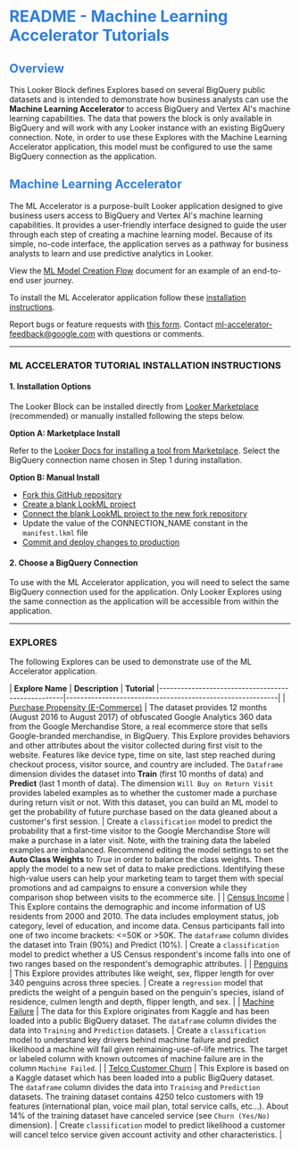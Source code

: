 <h1><span style="color:#2d7eea">README - Machine Learning Accelerator Tutorials</span></h1>

<h2><span style="color:#2d7eea">Overview</span></h2>

This Looker Block defines Explores based on several BigQuery public datasets and is intended to demonstrate how business analysts can use the **Machine Learning Accelerator** to access BigQuery and Vertex AI's machine learning capabilities. The data that powers the block is only available in BigQuery and will work with any Looker instance with an existing BigQuery connection. Note, in order to use these Explores with the Machine Learning Accelerator application, this model must be configured to use the same BigQuery connection as the application.

<h2><span style="color:#2d7eea">Machine Learning Accelerator</span></h2>

The ML Accelerator is a purpose-built Looker application designed to give business users access to BigQuery and Vertex AI's machine learning capabilities. It provides a user-friendly interface designed to guide the user through each step of creating a machine learning model. Because of its simple, no-code interface, the application serves as a pathway for business analysts to learn and use predictive analytics in Looker.

View the [ML Model Creation Flow](https://github.com/looker-open-source/app-ml-accelerator/blob/main/ML%20Model%20Creation%20Flow.md) document for an example of an end-to-end user journey.

To install the ML Accelerator application follow these [installation instructions](https://github.com/looker-open-source/app-ml-accelerator/blob/main/README.md).

Report bugs or feature requests with [this form](https://docs.google.com/forms/d/e/1FAIpQLSd97ptoU3TUuasZeFjSBHT9FQiyrDzjHUm7NTspEjz5kwNSAA/viewform). Contact [ml-accelerator-feedback@google.com](mailto:ml-accelerator-feedback@google.com) with questions or comments.

---

### ML ACCELERATOR TUTORIAL INSTALLATION INSTRUCTIONS


#### 1. Installation Options

The Looker Block can be installed directly from [Looker Marketplace](https://marketplace.looker.com/) (recommended) or manually installed following the steps below.

  **Option A: Marketplace Install**

  Refer to the [Looker Docs for installing a tool from Marketplace](https://cloud.google.com/looker/docs/marketplace#installing_a_tool_from_the_marketplace). Select the BigQuery connection name chosen in Step 1 during installation.

  **Option B: Manual Install**
  - [Fork this GitHub repository](https://docs.github.com/en/get-started/quickstart/fork-a-repo#forking-a-repository)
  - [Create a blank LookML project](https://cloud.google.com/looker/docs/create-projects#creating_a_blank_project)
  - [Connect the blank LookML project to the new fork repository](https://cloud.google.com/looker/docs/setting-up-git-connection)
  - Update the value of the CONNECTION_NAME constant in the `manifest.lkml` file
  - [Commit and deploy changes to production](https://cloud.google.com/looker/docs/version-control-and-deploying-changes#getting_your_changes_to_production)

#### 2. Choose a BigQuery Connection

To use with the ML Accelerator application, you will need to select the same BigQuery connection used for the application. Only Looker Explores using the same connection as the application will be accessible from within the application.


---

### EXPLORES

The following Explores can be used to demonstrate use of the ML Accelerator application.

  | **Explore Name**                  | **Description**                             | **Tutorial**
  |---------------------------------------------------|-----------------------------------------------------------|
  | [Purchase Propensity (E-Commerce)](https://pantheon.corp.google.com/marketplace/product/obfuscated-ga360-data/obfuscated-ga360-data)                    | The dataset provides 12 months (August 2016 to August 2017) of obfuscated Google Analytics 360 data from the Google Merchandise Store, a real ecommerce store that sells Google-branded merchandise, in BigQuery. This Explore provides behaviors and other attributes about the visitor collected during first visit to the website. Features like device type, time on site, last step reached during checkout process, visitor source, and country are included. The `Dataframe` dimension divides the dataset into **Train** (first 10 months of data) and **Predict** (last 1 month of data). The dimension `Will Buy on Return Visit` provides labeled examples as to whether the customer made a purchase during return visit or not. With this dataset, you can build an ML model to get the probability of future purchase based on the data gleaned about a customer's first session. | Create a `classification` model to predict the probability that a first-time visitor to the Google Merchandise Store will make a purchase in a later visit. Note, with the training data the labeled examples are imbalanced. Recommend editing the model settings to set the **Auto Class Weights** to _True_ in order to balance the class weights. Then apply the model to a new set of data to make predictions. Identifying these high-value users can help your marketing team to target them with special promotions and ad campaigns to ensure a conversion while they comparison shop between visits to the ecommerce site.  |
  | [Census Income](https://pantheon.corp.google.com/bigquery/analytics-hub/exchanges(analyticshub:projects/1057666841514/locations/us/dataExchanges/google_cloud_public_datasets_17e74966199/listings/372e6bee11a54d0c83738d9c1e0fc461)) | This Explore contains the demographic and income information of US residents from 2000 and 2010. The data includes employment status, job category, level of education, and income data. Census participants fall into one of two income brackets: <=50K or >50K. The `dataframe` column divides the dataset into Train (90%) and Predict (10%).  |  Create a `classification` model to predict whether a US Census respondent's income falls into one of two ranges based on the respondent's demographic attributes. |
  | [Penguins](https://pantheon.corp.google.com/bigquery?p=bigquery-public-data&d=ml_datasets&t=penguins&page=table&_ga=2.119486729.1676501336.1679369074-1395295061.1678222032) | This Explore provides attributes like weight, sex, flipper length for over 340 penguins across three species. | Create a `regression` model that predicts the weight of a penguin based on the penguin's species, island of residence, culmen length and depth, flipper length, and sex. |
  | [Machine Failure](https://www.kaggle.com/c/predictive-maintenance) | The data for this Explore originates from Kaggle and has been loaded into a public BigQuery dataset. The `dataframe` column divides the data into `Training` and `Prediction` datasets. | Create a `classification` model to understand key drivers behind machine failure and predict likelihood a machine will fail given remaining-use-of-life metrics. The target or labeled column with known outcomes of machine failure are in the column `Machine Failed`. |
  | [Telco Customer Churn](https://www.kaggle.com/c/customer-churn-prediction-2020/data) | This Explore is based on a Kaggle dataset which has been loaded into a public BigQuery dataset. The `dataframe` column divides the data into `Training` and `Prediction` datasets. The training dataset contains 4250 telco customers with 19 features (international plan, voice mail plan, total service calls, etc...). About 14% of the training dataset have canceled service (see `Churn (Yes/No)` dimension). | Create `classification` model to predict likelihood a customer will cancel telco service given account activity and other characteristics. |
